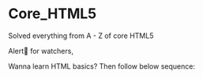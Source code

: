 # Core_HTML5
Solved everything from A - Z of core HTML5

Alert🚨 for watchers,

Wanna learn HTML basics? Then follow below sequence:

